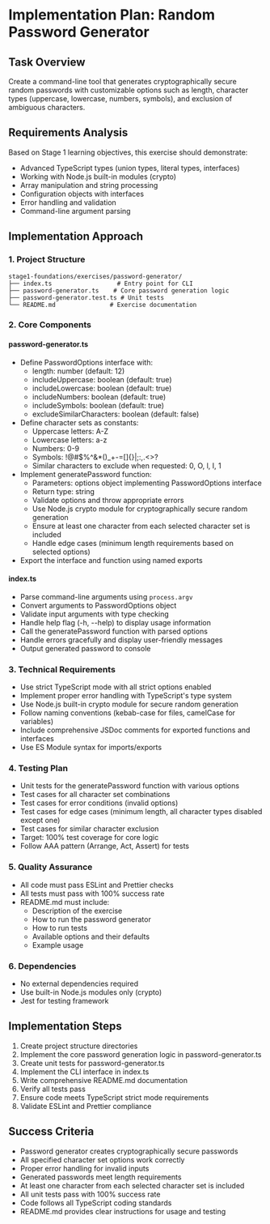 # Implementation Plan: Random Password Generator

## Task Overview
Create a command-line tool that generates cryptographically secure random passwords with customizable options such as length, character types (uppercase, lowercase, numbers, symbols), and exclusion of ambiguous characters.

## Requirements Analysis
Based on Stage 1 learning objectives, this exercise should demonstrate:
- Advanced TypeScript types (union types, literal types, interfaces)
- Working with Node.js built-in modules (crypto)
- Array manipulation and string processing
- Configuration objects with interfaces
- Error handling and validation
- Command-line argument parsing

## Implementation Approach

### 1. Project Structure
```
stage1-foundations/exercises/password-generator/
├── index.ts                  # Entry point for CLI
├── password-generator.ts    # Core password generation logic
├── password-generator.test.ts # Unit tests
└── README.md               # Exercise documentation
```

### 2. Core Components

#### password-generator.ts
- Define PasswordOptions interface with:
  - length: number (default: 12)
  - includeUppercase: boolean (default: true)
  - includeLowercase: boolean (default: true)
  - includeNumbers: boolean (default: true)
  - includeSymbols: boolean (default: true)
  - excludeSimilarCharacters: boolean (default: false)
- Define character sets as constants:
  - Uppercase letters: A-Z
  - Lowercase letters: a-z
  - Numbers: 0-9
  - Symbols: !@#$%^&*()_+-=[]{}|;:,.<>?
  - Similar characters to exclude when requested: 0, O, l, I, 1
- Implement generatePassword function:
  - Parameters: options object implementing PasswordOptions interface
  - Return type: string
  - Validate options and throw appropriate errors
  - Use Node.js crypto module for cryptographically secure random generation
  - Ensure at least one character from each selected character set is included
  - Handle edge cases (minimum length requirements based on selected options)
- Export the interface and function using named exports

#### index.ts
- Parse command-line arguments using `process.argv`
- Convert arguments to PasswordOptions object
- Validate input arguments with type checking
- Handle help flag (-h, --help) to display usage information
- Call the generatePassword function with parsed options
- Handle errors gracefully and display user-friendly messages
- Output generated password to console

### 3. Technical Requirements
- Use strict TypeScript mode with all strict options enabled
- Implement proper error handling with TypeScript's type system
- Use Node.js built-in crypto module for secure random generation
- Follow naming conventions (kebab-case for files, camelCase for variables)
- Include comprehensive JSDoc comments for exported functions and interfaces
- Use ES Module syntax for imports/exports

### 4. Testing Plan
- Unit tests for the generatePassword function with various options
- Test cases for all character set combinations
- Test cases for error conditions (invalid options)
- Test cases for edge cases (minimum length, all character types disabled except one)
- Test cases for similar character exclusion
- Target: 100% test coverage for core logic
- Follow AAA pattern (Arrange, Act, Assert) for tests

### 5. Quality Assurance
- All code must pass ESLint and Prettier checks
- All tests must pass with 100% success rate
- README.md must include:
  - Description of the exercise
  - How to run the password generator
  - How to run tests
  - Available options and their defaults
  - Example usage

### 6. Dependencies
- No external dependencies required
- Use built-in Node.js modules only (crypto)
- Jest for testing framework

## Implementation Steps
1. Create project structure directories
2. Implement the core password generation logic in password-generator.ts
3. Create unit tests for password-generator.ts
4. Implement the CLI interface in index.ts
5. Write comprehensive README.md documentation
6. Verify all tests pass
7. Ensure code meets TypeScript strict mode requirements
8. Validate ESLint and Prettier compliance

## Success Criteria
- Password generator creates cryptographically secure passwords
- All specified character set options work correctly
- Proper error handling for invalid inputs
- Generated passwords meet length requirements
- At least one character from each selected character set is included
- All unit tests pass with 100% success rate
- Code follows all TypeScript coding standards
- README.md provides clear instructions for usage and testing